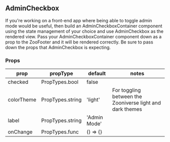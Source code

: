 ## AdminCheckbox

If you're working on a front-end app where being able to toggle admin mode would be useful, then build an AdminCheckboxContainer component using the state management of your choice and use AdminCheckbox as the rendered view. Pass your AdminCheckboxContainer component down as a prop to the ZooFooter and it will be rendered correctly. Be sure to pass down the props that AdminCheckbox is expecting.

### Props

| prop     | propType        | default      | notes |
|----------|-----------------|--------------|-------|
| checked  | PropTypes.bool  | false        |       |
| colorTheme | PropTypes.string  | 'light'  | For toggling between the Zooniverse light and dark themes |
| label    | PropTypes.string | 'Admin Mode' |       |
| onChange | PropTypes.func  | () => {}     |       |